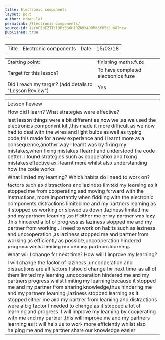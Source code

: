```yaml
---
title: Electronic components
layout: post
author: ethan.lai
permalink: /Electronic-components/
source-id: 1sYoFlpEZTTslBPz536HlRZK8Y40RMd6fH5o1ubXIncw
published: true
---
```

<table>
  <tr>
    <td>Title</td>
    <td>Electronic components</td>
    <td>Date</td>
    <td>15/03/18</td>
  </tr>
</table>


<table>
  <tr>
    <td>Starting point:</td>
    <td>finishing maths.fuze</td>
  </tr>
  <tr>
    <td>Target for this lesson?</td>
    <td>To have completed electronics fuze</td>
  </tr>
  <tr>
    <td>Did I reach my target? 
(add details to "Lesson Review")</td>
    <td> Yes </td>
  </tr>
</table>


<table>
  <tr>
    <td>Lesson Review</td>
  </tr>
  <tr>
    <td>How did I learn? What strategies were effective? </td>
  </tr>
  <tr>
    <td>last lesson things were a bit different as now we ,as we used the electronics component kit ,this made it more  difficult as we now had to deal with the wires and light bulbs as well as typing code,this made for a new experience and I learnt more as a consequence,another way I learnt was by fixing my mistakes,when fixing mistakes I learnt and understood the code better.
I found strategies such as cooperation and fixing mistakes effective as I learnt more whilst also understanding how the code works.</td>
  </tr>
  <tr>
    <td>What limited my learning? Which habits do I need to work on? </td>
  </tr>
  <tr>
    <td>factors such as distractions and laziness limited my learning as it stopped me from cooperating and moving forward with the instructions, more importantly when fiddling with the electronic components,distractions limited me and my partners learning as it stopped us working or slowed us down ,laziness limited me and my partners learning ,as if either me or my partner was lazy ,this hindered a lot of progress as laziness stopped me and my partner from working .
I need to work on habits such as laziness and uncooperation ,as laziness stopped me and partner from working as efficiently as possible,uncooperation hindered progress whilst limiting me and my partners learning.</td>
  </tr>
  <tr>
    <td>What will I change for next time? How will I improve my learning?</td>
  </tr>
  <tr>
    <td>I will change the factor of laziness ,uncooperation and distractions are all factors I should change for next time ,as all of them limited my learning ,uncooperation hindered me and my partners progress whilst limiting my learning because it stopped me and my partner from sharing knowledge,thus hindering me and my partners learning ,laziness stopped learning as it stopped either me and my partner from learning and distractions were a big factor I needed to change as it stopped a lot of learning and progress.
I will improve my learning by cooperating with me and my partner ,this will improve me and my partners learning as it will help us to work more efficiently whilst also helping me and my partner share our knowledge easier</td>
  </tr>
</table>


